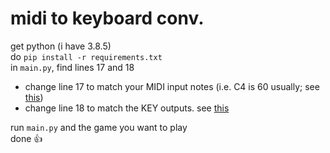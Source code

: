# midi to keyboard conv.
get python (i have 3.8.5)  
do `pip install -r requirements.txt`  
in `main.py`, find lines 17 and 18
- change line 17 to match your MIDI input notes (i.e. C4 is 60 usually; see [this](https://www.inspiredacoustics.com/en/MIDI_note_numbers_and_center_frequencies))
- change line 18 to match the KEY outputs. see [this](http://www.flint.jp/misc/?q=dik&lang=en)

run `main.py` and the game you want to play  
done 👍